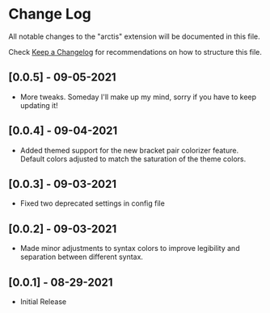 # Change Log

All notable changes to the "arctis" extension will be documented in this file.

Check [Keep a Changelog](http://keepachangelog.com/) for recommendations on how to structure this file.

## [0.0.5] - 09-05-2021
- More tweaks. Someday I'll make up my mind, sorry if you have to keep updating it!

## [0.0.4] - 09-04-2021
- Added themed support for the new bracket pair colorizer feature. Default colors adjusted to match the saturation of the theme colors.

## [0.0.3] - 09-03-2021
- Fixed two deprecated settings in config file

## [0.0.2] - 09-03-2021
- Made minor adjustments to syntax colors to improve legibility and separation between different syntax.

## [0.0.1] - 08-29-2021
- Initial Release
